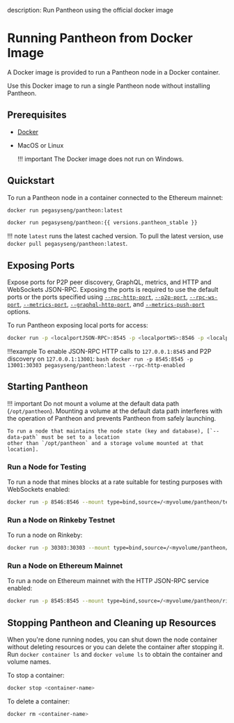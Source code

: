 description: Run Pantheon using the official docker image
<!--- END of page meta data -->

# Running Pantheon from Docker Image

A Docker image is provided to run a Pantheon node in a Docker container. 

Use this Docker image to run a single Pantheon node without installing Pantheon. 

## Prerequisites

* [Docker](https://docs.docker.com/install/)   

* MacOS or Linux 
    
    !!! important 
        The Docker image does not run on Windows. 

## Quickstart

To run a Pantheon node in a container connected to the Ethereum mainnet: 

```bash tab="latest"
docker run pegasyseng/pantheon:latest
```

```bash tab="{{ versions.pantheon_stable }}"
docker run pegasyseng/pantheon:{{ versions.pantheon_stable }}
```

!!! note
    `latest` runs the latest cached version. To pull the latest version, use `docker pull pegasyseng/pantheon:latest`. 
 
## Exposing Ports

Expose ports for P2P peer discovery, GraphQL, metrics, and HTTP and WebSockets JSON-RPC. Exposing the ports is required to use the 
default ports or the ports specified using [`--rpc-http-port`](../Reference/Pantheon-CLI-Syntax.md#rpc-http-port), 
[`--p2p-port`](../Reference/Pantheon-CLI-Syntax.md#p2p-port), [`--rpc-ws-port`](../Reference/Pantheon-CLI-Syntax.md#rpc-ws-port), 
[`--metrics-port`](../Reference/Pantheon-CLI-Syntax.md#metrics-port), [`--graphql-http-port`](../Reference/Pantheon-CLI-Syntax.md#graphql-http-port), 
and [`--metrics-push-port`](../Reference/Pantheon-CLI-Syntax.md#metrics-push-port) options.

To run Pantheon exposing local ports for access: 
```bash
docker run -p <localportJSON-RPC>:8545 -p <localportWS>:8546 -p <localportP2P>:30303 pegasyseng/pantheon:latest --rpc-http-enabled --rpc-ws-enabled
```

!!!example
    To enable JSON-RPC HTTP calls to `127.0.0.1:8545` and P2P discovery on `127.0.0.1:13001`:
    ```bash
    docker run -p 8545:8545 -p 13001:30303 pegasyseng/pantheon:latest --rpc-http-enabled
    ```
     
## Starting Pantheon 

!!! important 
    Do not mount a volume at the default data path (`/opt/pantheon`). Mounting a volume at the default 
    data path interferes with the operation of Pantheon and prevents Pantheon from safely launching. 
    
    To run a node that maintains the node state (key and database), [`--data-path` must be set to a location
    other than `/opt/pantheon` and a storage volume mounted at that location]. 

### Run a Node for Testing 

To run a node that mines blocks at a rate suitable for testing purposes with WebSockets enabled: 
```bash
docker run -p 8546:8546 --mount type=bind,source=/<myvolume/pantheon/testnode>,target=/var/lib/pantheon pegasyseng/pantheon:latest --miner-enabled --miner-coinbase fe3b557e8fb62b89f4916b721be55ceb828dbd73 --rpc-ws-enabled --network=dev --data-path=/var/lib/pantheon
```

### Run a Node on Rinkeby Testnet 

To run a node on Rinkeby: 
```bash
docker run -p 30303:30303 --mount type=bind,source=/<myvolume/pantheon/rinkeby>,target=/var/lib/pantheon pegasyseng/pantheon:latest --network=rinkeby --data-path=/var/lib/pantheon
```

### Run a Node on Ethereum Mainnet 

To run a node on Ethereum mainnet with the HTTP JSON-RPC service enabled: 
```bash
docker run -p 8545:8545 --mount type=bind,source=/<myvolume/pantheon/rinkeby>,target=/var/lib/pantheon  -p 30303:30303 pegasyseng/pantheon:latest --rpc-http-enabled --data-path=/var/lib/pantheon
```

## Stopping Pantheon and Cleaning up Resources

When you're done running nodes, you can shut down the node container without deleting resources or 
you can delete the container after stopping it. Run `docker container ls` and `docker volume ls` to 
obtain the container and volume names. 

To stop a container:
```bash
docker stop <container-name>
```

To delete a container:
```bash
docker rm <container-name>
```
